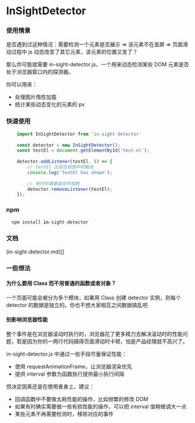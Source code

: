 <h1>InSightDetector</h1>


<h3>使用情景</h3>
是否遇到过这种情况：需要检测一个元素是否展示 => 该元素不在首屏 => 页面滑动过程中 js 动态改变了其它元素，该元素的位置又变了？

那么你可能就需要 in-sight-detector.js，一个用来动态检测某些 DOM 元素是否处于浏览器窗口内的探测器。

你可以用来：

* 处理图片惰性加载
* 统计某些动态变化的元素的 pv

<h3>快速使用</h3>

```javascript
    import InSightDetector from 'in-sight-detector'
    
    const detector = new InSightDetector();
    const testEl = document.getElementById('test-el');
    
    detector.addListener(testEl, () => {
        // testEl 出现在视图中时触发
        console.log('TestEl has shown');
        
        // 有时你需要装完哔就跑
        detector.removeListener(testEl);
    });
```

<h3>npm</h3>

```javascript
  npm install in-sight-detector
```

<h3>文档</h3>

(in-sight-detector.md)[]

<h3>一些想法</h3>

<h4>为什么要用 Class 而不用普通的函数或者对象？</h4>

一个页面可能会被分为多个模块，如果用 Class 创建 detector 实例，则每个 detector 的数据是独立的。你也不想大家相互之间数据搞乱吧
  
<h4>别影响浏览器性能</h4>

整个事件是在浏览器滚动时执行的，浏览器花了更多精力去解决滚动时的性能问题，若是因为你的一两行代码搞得页面滑动时卡顿，怕是产品经理就不高兴了。

in-sight-detector.js 中通过一些手段尽量保证性能：

* 使用 requestAnimationFrame，让浏览器渲染优先
* 提供 interval 参数为函数执行提供最小执行间隔

但决定因素还是在使用者身上，建议：

* 回调函数中不要做太耗性能的操作，比如频繁的修改 DOM
* 如果有时确实需要做一些有损性能的操作，可以把 interval 值稍微调大一点
* 某些元素不再需要检测时，移除对应的事件